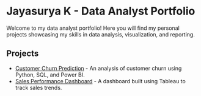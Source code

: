 # Jayasurya K - Data Analyst Portfolio

Welcome to my data analyst portfolio! Here you will find my personal projects showcasing my skills in data analysis, visualization, and reporting.

## Projects
- [Customer Churn Prediction](./customer-churn-prediction) - An analysis of customer churn using Python, SQL, and Power BI.
- [Sales Performance Dashboard](./sales-performance-dashboard) - A dashboard built using Tableau to track sales trends.

